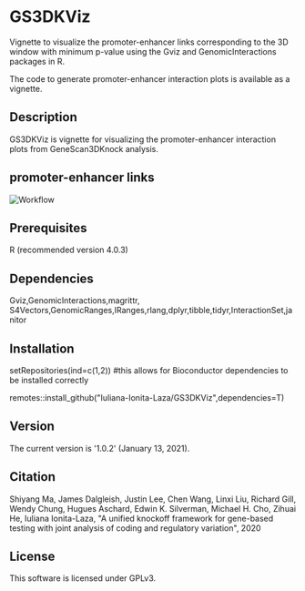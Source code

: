 # GS3DKViz
Vignette to visualize the promoter-enhancer links corresponding to the 3D window with minimum p-value using the Gviz and GenomicInteractions packages in R.

The code to generate promoter-enhancer interaction plots is available as a vignette.

## Description
GS3DKViz is vignette for visualizing the promoter-enhancer interaction plots from GeneScan3DKnock analysis.

## promoter-enhancer links
![Workflow](https://user-images.githubusercontent.com/57265092/99107266-8c690a80-25b3-11eb-8fe1-ceb388bffa38.jpg)

## Prerequisites
R (recommended version 4.0.3)

## Dependencies
Gviz,GenomicInteractions,magrittr, S4Vectors,GenomicRanges,IRanges,rlang,dplyr,tibble,tidyr,InteractionSet,janitor

## Installation
setRepositories(ind=c(1,2)) #this allows for Bioconductor dependencies to be installed correctly

remotes::install_github("Iuliana-Ionita-Laza/GS3DKViz",dependencies=T)

## Version
The current version is '1.0.2' (January 13, 2021).

## Citation

Shiyang Ma, James Dalgleish, Justin Lee, Chen Wang, Linxi Liu, Richard Gill, Wendy Chung, Hugues Aschard, Edwin K. Silverman, Michael H. Cho, Zihuai He, Iuliana Ionita-Laza, "A unified knockoff framework for gene-based testing with joint analysis of coding and regulatory variation", 2020

## License
This software is licensed under GPLv3.

